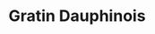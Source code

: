 ---
layout: recette
categories: [recettes]
hidden: true
lang: fr
sitemap: true
title: Gratin Dauphinois
type: sel
utensils:
  - couteau
  - plat-gratin
  - casserole
  - saladier
recettes:
  Classique:
    yield: 2
    yieldType: personnes
    ingredients: 
      - nom: pommes de terre
        qte: 300
        unite: gr
        variable: true
      - nom: lait
        qte: 1
        unite: L
      - nom: ail
        qte: 4
        unite: gousses
      - nom: oeufs
        qte: 2
      - nom: crème fraîche
        qte: 100
        unite: gr
      - nom: fromage rapé
        qte: 150
        unite: gr
    preconditions:
      - Préchauffer le four à 200°C
    etapes:
      - label: Préparation des pommes de terre
        emoji: 🥔
        details:
          - Faire bouillir le lait et la crème dans une marmite
          - Laver et peler les pommes de terre
          - Détailler en fines rondelles
          - Émincer l'ail
          - Déverser les pommes de terre et l'ail dans la marmite
          - Cuire 15 minutes à feu doux/moyen
      - label: Préparation du gratin
        details:
          - Égoutter les pommes de terre et conserver le lait dans un saladier
          - Déverser les pommes de terre dans le plat à gratin
          - Verser le lait jusqu'à la moitié du plat à gratin
          - Battre les oeufs dans un saladier
          - Ajouter le fromage rapé aux oeufs
          - Déverser ce mélange sur les pommes de terre
      - label: Cuisson
        emoji: 🔥
        details:
          - Faire cuire 35 minutes à 200°C
          - Le dessus doit être bien gratiné
          - Vérifier la cuisson des pommes de terre avec un couteau
variantes:
  - label: Utiliser du Comté
    todo: false
  - label: Remplacer les pommes de terre par des patates douces et/ou courges
    todo: false
notes:
  - Il faut que les pommes de terre restent un peu fermes quand elles sortent de la marmite, c'est normal, elles finiront de cuire au four
  - Il doit y avoir suffisamment de lait pour recouvrir les pommes de terre, aussi, la marmite doit être suffisamment grande
  - Plus la crème est grasse meilleur le plat sera
---